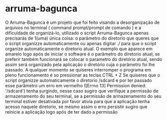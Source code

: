 # arruma-bagunca

O Arruma-Bagunca é um projeto que foi feito visando a desorganização de arquivos no terminal ( command prompt/prompt de comando ) e a dificuldade de organizá-lo, utilizado o script Arruma-Bagunca apenas precisarás de 1(uma) única coisa:
o parâmetro do diretorio que queres que o script organizze automaticamente ou apenas digitar ./ para que o script organize automaticamente o diretorio atual.
O exemplo que aparece em amarelo logo após de iniciar o software é o parâmetro do diretorio atual, se preferir também funcionará se colocar o parametro do diretório atual, sendo assim será organizado pela aplicação o diretório cuja o parâmetro foi lhe passado.
 A qualquer momento se quiseres interromper o programa em pleno funcionamento é so pressionar as teclas CTRL + Z
 Se quiseres que o script organizze automaticamente o diretorio /sdcard e por ter passado esse parâmetro um erro em vermelho
([Errno 13] Permission denied: '/sdcard')
tenha surgindo, nesse caso sugiro que verifique a permissão de armazenamento do seu terminal, se a permissão de armazenamento do seu terminal estiver desativada por favor ativia para que a aplicação tenha acesso naquele diretorio, se mesmo assim o erro persistir sugiro que reinicie a aplicação logo após de ter dado a permissão
